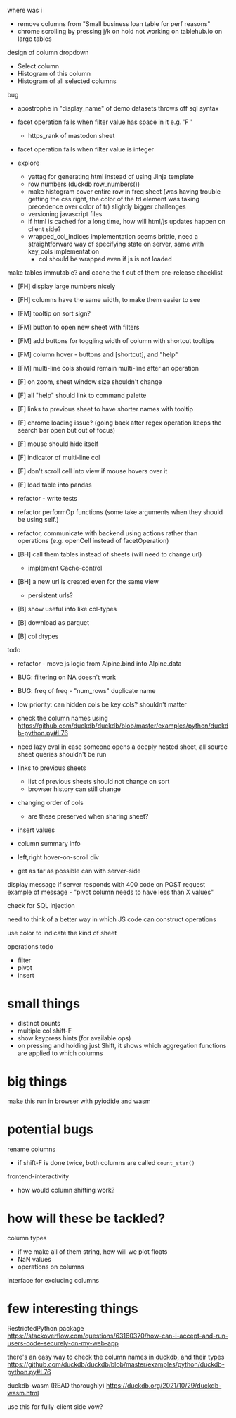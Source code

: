 where was i
* remove columns from "Small business loan table for perf reasons"
* chrome scrolling by pressing j/k on hold not working on tablehub.io on large tables

design of column dropdown
* Select column
* Histogram of this column
* Histogram of all selected columns

bug
* apostrophe in "display_name" of demo datasets throws off sql syntax
* facet operation fails when filter value has space in it e.g. 'F '
  * https_rank of mastodon sheet
* facet operation fails when filter value is integer

* explore
  * yattag for generating html instead of using Jinja template
  * row numbers (duckdb row_numbers())
  * make histogram cover entire row in freq sheet (was having trouble getting the css right, the color of the td element was taking precedence over color of tr)
slightly bigger challenges
  * versioning javascript files
  * if html is cached for a long time, how will html/js updates happen on client side?
  * wrapped_col_indices implementation seems brittle, need a straightforward way of specifying state on server, same with key_cols implementation
    * col should be wrapped even if js is not loaded

make tables immutable? and cache the f out of them
pre-release checklist
* [FH] display large numbers nicely
* [FH] columns have the same width, to make them easier to see
* [FM] tooltip on sort sign?
* [FM] button to open new sheet with filters
* [FM] add buttons for toggling width of column with shortcut tooltips
* [FM] column hover - buttons and [shortcut], and "help"
* [FM] multi-line cols should remain multi-line after an operation
* [F] on zoom, sheet window size shouldn't change
* [F] all "help" should link to command palette
* [F] links to previous sheet to have shorter names with tooltip
* [F] chrome loading issue? (going back after regex operation keeps the search bar open but out of focus)
* [F] mouse should hide itself
* [F] indicator of multi-line col
* [F] don't scroll cell into view if mouse hovers over it
* [F] load table into pandas
* refactor - write tests
* refactor performOp functions (some take arguments when they should be using self.<attribute>)
* refactor, communicate with backend using actions rather than operations (e.g. openCell instead of facetOperation)

* [BH] call them tables instead of sheets (will need to change url)
  * implement Cache-control
* [BH] a new url is created even for the same view
  * persistent urls?
* [B] show useful info like col-types
* [B] download as parquet
* [B] col dtypes

todo
* refactor - move js logic from Alpine.bind into Alpine.data
* BUG: filtering on NA doesn't work
* BUG: freq of freq - "num_rows" duplicate name
* low priority: can hidden cols be key cols? shouldn't matter
* check the column names using https://github.com/duckdb/duckdb/blob/master/examples/python/duckdb-python.py#L76
* need lazy eval in case someone opens a deeply nested sheet, all source sheet queries shouldn't be run
* links to previous sheets
  * list of previous sheets should not change on sort
  * browser history can still change

* changing order of cols
  * are these preserved when sharing sheet?

* insert values
* column summary info
* left,right hover-on-scroll div

* get as far as possible can with server-side

display message if server responds with 400 code on POST request
example of message - "pivot column needs to have less than X values"

check for SQL injection

need to think of a better way in which JS code can construct operations

use color to indicate the kind of sheet

operations todo
* filter
* pivot
* insert

# small things
* distinct counts
* multiple col shift-F
* show keypress hints (for available ops)
* on pressing and holding just Shift, it shows which aggregation functions are applied to which columns

# big things
make this run in browser with pyiodide and wasm

# potential bugs
rename columns
* if shift-F is done twice, both columns are called `count_star()`

frontend-interactivity
* how would column shifting work?

# how will these be tackled?
column types
* if we make all of them string, how will we plot floats
* NaN values
* operations on columns

interface for excluding columns

# few interesting things
RestrictedPython package
https://stackoverflow.com/questions/63160370/how-can-i-accept-and-run-users-code-securely-on-my-web-app

there's an easy way to check the column names in duckdb, and their types
https://github.com/duckdb/duckdb/blob/master/examples/python/duckdb-python.py#L76

duckdb-wasm (READ thoroughly)
https://duckdb.org/2021/10/29/duckdb-wasm.html

use this for fully-client side vow?

